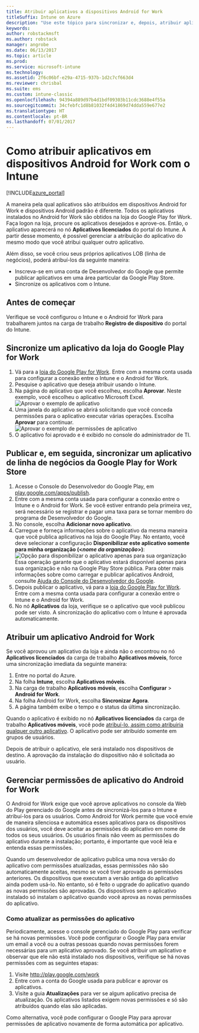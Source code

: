 ```yaml
---
title: Atribuir aplicativos a dispositivos Android for Work
titleSuffix: Intune on Azure
description: "Use este tópico para sincronizar e, depois, atribuir aplicativos a dispositivos Android for Work da Google Play for Work Store."
keywords: 
author: robstackmsft
ms.author: robstack
manager: angrobe
ms.date: 06/13/2017
ms.topic: article
ms.prod: 
ms.service: microsoft-intune
ms.technology: 
ms.assetid: 2f6c06bf-e29a-4715-937b-1d2c7cf663d4
ms.reviewer: chrisbal
ms.suite: ems
ms.custom: intune-classic
ms.openlocfilehash: 94394a889d97b4d1bdf09303b11cdc3688e4f55a
ms.sourcegitcommit: 34cfebfc1d8b81032f4d41869d74dda559e677e2
ms.translationtype: HT
ms.contentlocale: pt-BR
ms.lasthandoff: 07/01/2017
---
```

# <a name="how-to-assign-apps-to-android-for-work-devices-with-intune"></a>Como atribuir aplicativos em dispositivos Android for Work com o Intune

[!INCLUDE[azure_portal](./includes/azure_portal.md)]

A maneira pela qual aplicativos são atribuídos em dispositivos Android for Work e dispositivos Android padrão é diferente. Todos os aplicativos instalados no Android for Work são obtidos na loja do Google Play for Work. Faça logon na loja, procure os aplicativos desejados e aprove-os.
Então, o aplicativo aparecerá no nó **Aplicativos licenciados** do portal do Intune. A partir desse momento, é possível gerenciar a atribuição do aplicativo do mesmo modo que você atribui qualquer outro aplicativo.

Além disso, se você criou seus próprios aplicativos LOB (linha de negócios), poderá atribuí-los da seguinte maneira:
- Inscreva-se em uma conta de Desenvolvedor do Google que permite publicar aplicativos em uma área particular da Google Play Store.
- Sincronize os aplicativos com o Intune.

## <a name="before-you-start"></a>Antes de começar

Verifique se você configurou o Intune e o Android for Work para trabalharem juntos na carga de trabalho **Registro de dispositivo** do portal do Intune.

## <a name="synchronize-an-app-from-the-google-play-for-work-store"></a>Sincronize um aplicativo da loja do Google Play for Work

1. Vá para a [loja do Google Play for Work](https://play.google.com/work). Entre com a mesma conta usada para configurar a conexão entre o Intune e o Android for Work.
2. Pesquise o aplicativo que deseja atribuir usando o Intune.
3. Na página do aplicativo que você escolheu, escolha **Aprovar**. Neste exemplo, você escolheu o aplicativo Microsoft Excel.<br>
  ![Aprovar o exemplo de aplicativo](media/approve.png)
4. Uma janela do aplicativo se abrirá solicitando que você conceda permissões para o aplicativo executar várias operações. Escolha **Aprovar** para continuar.<br>
  ![Aprovar o exemplo de permissões de aplicativo](media/approve-app-permissions.png)
5. O aplicativo foi aprovado e é exibido no console do administrador de TI.

## <a name="publish-then-synchronize-a-line-of-business-app-from-the-google-play-for-work-store"></a>Publicar e, em seguida, sincronizar um aplicativo de linha de negócios da Google Play for Work Store

1. Acesse o Console do Desenvolvedor do Google Play, em [play.google.com/apps/publish](https://play.google.com/apps/publish).
2. Entre com a mesma conta usada para configurar a conexão entre o Intune e o Android for Work. Se você estiver entrando pela primeira vez, será necessário se registrar e pagar uma taxa para se tornar membro do programa de Desenvolvedor do Google.
3. No console, escolha **Adicionar novo aplicativo**.
4. Carregue e forneça informações sobre o aplicativo da mesma maneira que você publica aplicativos na loja do Google Play. No entanto, você deve selecionar a configuração **Disponibilizar este aplicativo somente para minha organização (<*nome da organização*>)**:<br>
  ![Opção para disponibilizar o aplicativo apenas para sua organização](media/restrict.png)<br>
Essa operação garante que o aplicativo estará disponível apenas para sua organização e não na Google Play Store pública.
Para obter mais informações sobre como carregar e publicar aplicativos Android, consulte [Ajuda do Console do Desenvolvedor do Google](https://support.google.com/googleplay/android-developer/answer/113469).
5. Depois publicar o aplicativo, vá para a [loja do Google Play for Work](https://play.google.com/work). Entre com a mesma conta usada para configurar a conexão entre o Intune e o Android for Work.
6. No nó **Aplicativos** da loja, verifique se o aplicativo que você publicou pode ser visto. A sincronização do aplicativo com o Intune é aprovada automaticamente.

## <a name="assign-an-android-for-work-app"></a>Atribuir um aplicativo Android for Work

Se você aprovou um aplicativo da loja e ainda não o encontrou no nó **Aplicativos licenciados** da carga de trabalho **Aplicativos móveis**, force uma sincronização imediata da seguinte maneira:

1. Entre no portal do Azure.
2. Na folha **Intune**, escolha **Aplicativos móveis**.
3. Na carga de trabalho **Aplicativos móveis**, escolha **Configurar** > **Android for Work**.
4. Na folha Android for Work, escolha **Sincronizar Agora**.
5. A página também exibe o tempo e o status da última sincronização.

Quando o aplicativo é exibido no nó **Aplicativos licenciados** da carga de trabalho **Aplicativos móveis**, você pode [atribuí-lo, assim como atribuiria qualquer outro aplicativo](/intune-azure/manage-apps/deploy-apps). O aplicativo pode ser atribuído somente em grupos de usuários.

Depois de atribuir o aplicativo, ele será instalado nos dispositivos de destino. A aprovação da instalação do dispositivo não é solicitada ao usuário.

## <a name="manage-android-for-work-app-permissions"></a>Gerenciar permissões de aplicativo do Android for Work
O Android for Work exige que você aprove aplicativos no console da Web do Play gerenciado do Google antes de sincronizá-los para o Intune e atribuí-los para os usuários.  Como Android for Work permite que você envie de maneira silenciosa e automática esses aplicativos para os dispositivos dos usuários, você deve aceitar as permissões do aplicativo em nome de todos os seus usuários.  Os usuários finais não veem as permissões do aplicativo durante a instalação; portanto, é importante que você leia e entenda essas permissões.

Quando um desenvolvedor de aplicativo publica uma nova versão do aplicativo com permissões atualizadas, essas permissões não são automaticamente aceitas, mesmo se você tiver aprovado as permissões anteriores. Os dispositivos que executam a versão antiga do aplicativo ainda podem usá-lo. No entanto, só é feito o upgrade do aplicativo quando as novas permissões são aprovadas. Os dispositivos sem o aplicativo instalado só instalam o aplicativo quando você aprova as novas permissões do aplicativo.

### <a name="how-to-update-app-permissions"></a>Como atualizar as permissões do aplicativo

Periodicamente, acesse o console gerenciado do Google Play para verificar se há novas permissões. Você pode configurar o Google Play para enviar um email a você ou a outras pessoas quando novas permissões forem necessárias para um aplicativo aprovado. Se você atribuir um aplicativo e observar que ele não está instalado nos dispositivos, verifique se há novas permissões com as seguintes etapas:

1. Visite http://play.google.com/work
2. Entre com a conta do Google usada para publicar e aprovar os aplicativos.
3. Visite a guia **Atualizações** para ver se algum aplicativo precisa de atualização.  Os aplicativos listados exigem novas permissões e só são atribuídos quando elas são aplicadas.  

Como alternativa, você pode configurar o Google Play para aprovar permissões de aplicativo novamente de forma automática por aplicativo. 



